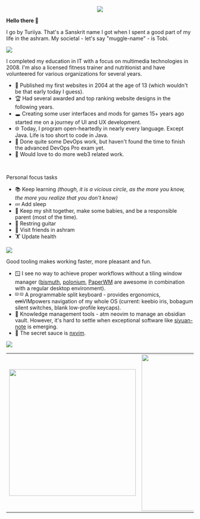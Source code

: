 <div align="center">
	<img src="https://capsule-render.vercel.app/api?type=waving&color=6272A4&height=110&section=header&animation=twinkling">
</div>

**Hello there 🙏**

I go by Turiiya. That's a Sanskrit name I got when I spent a good part of my life in the ashram.
My societal - let's say "muggle-name" - is Tobi.

<a id="about">
	<img src="https://capsule-render.vercel.app/api?type=transparent&fontColor=5D87BF&text=About&height=130&fontSize=48&fontAlign=8&desc=Some%20side%20facts%20about%20me&descSize=24&descAlignY=75&descAlign=21">
</a>

I completed my education in IT with a focus on multimedia technologies in 2008. I'm also a licensed fitness trainer and nutritionist and have volunteered for various organizations for several years.

- 👣 Published my first websites in 2004 at the age of 13 (which wouldn't be that early today I guess).
- 🏆 Had several awarded and top ranking website designs in the following years.
- 🕳️ Creating some user interfaces and mods for games 15+ years ago started me on a journey of UI and UX development.
- 🌐 Today, I program open-heartedly in nearly every language. Except Java. Life is too short to code in Java.
- 👷 Done quite some DevOps work, but haven't found the time to finish the advanced DevOps Pro exam yet.
- 🚀 Would love to do more web3 related work.

<br>

Personal focus tasks

- 📚 Keep learning _(though, it is a vicious circle, as the more you know, the more you realize that you don't know)_
- 💤 Add sleep
- 💆 Keep my shit together, make some babies, and be a responsible parent (most of the time).
- 🎸 Restring guitar
- 🧘 Visit friends in ashram
- 🏋️ Update health

<a id="tools">
  <img src="https://capsule-render.vercel.app/api?type=transparent&fontColor=5D87BF&text=Tools&height=130&fontSize=48&fontAlign=7&desc=Honorable%20mentions%20from%20my%20toolbox&descSize=24&descAlignY=75&descAlign=27">
</a>

Good tooling makes working faster, more pleasant and fun.

- 🪟 I see no way to achieve proper workflows without a tiling window manager ([bismuth](https://github.com/Bismuth-Forge/bismuth), [polonium](https://github.com/zeroxoneafour/polonium), [PaperWM](https://github.com/paperwm/PaperWM) are awesome in combination with a regular desktop environment).
- <sup><sub>⌨️ ⌨️</sub></sup> A programmable split keyboard - provides ergonomics, ~~em~~VIMpowers navigation of my whole OS (current: keebio iris, bobagum silent switches, blank low-profile keycaps).
- 🧠 Knowledge management tools - atm neovim to manage an obsidian vault. However, it's hard to settle when exceptional software like <a target="_blank" href="https://github.com/siyuan-note/siyuan">siyuan-note</a> is emerging.
- 🔫 The secret sauce is <a target="_blank" href="https://github.com/tenxsoydev/nxvim/">nxvim</a>.

<a id="stats">
  <img src="https://capsule-render.vercel.app/api?type=transparent&fontColor=5D87BF&text=Stats&height=130&fontSize=48&fontAlign=7&desc=Profile%20analysis&descSize=24&descAlignY=75&descAlign=14" />
</a>

<table align="center">
	<tr>
		<td>
      <a href="https://github.com/anuraghazra/github-readme-stats">
        <img width="340" src="https://github-readme-stats-beryl-one.vercel.app/api/top-langs/?username=ttytm&layout=compact&role=owner,collaborator&langs_count=12&hide=nix,javascript,c%23,css,scss,html&exclude_repo=jikan,1blu-svelte-mail-setup,mail-setup-euromet,dots,nxvim&theme=blueberry&border_color=6272A4">
      </a>
		</td>
		<td>
      <a href="https://github.com/anuraghazra/github-readme-stats">
        <img width="420" src="https://github-readme-stats-beryl-one.vercel.app/api?username=ttytm&count_private=true&line_height=32&role=owner,collaborator&show=reviews,discussions_answered&exclude_repo=github-readme-stats&show_icons=true&theme=blueberry&border_color=6272A4">
      </a>
		</td>
	</tr>
</table>
<!-- <img width="450" src="https://streak-stats.demolab.com/?user=ttytm&theme=tokyonight&border=15161e&stroke=15161e"> -->
